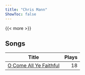 ```yaml
---
title: "Chris Mann"
ShowToc: false
---
```


{{< more >}}

## Songs
Title | Plays 
----- | -----: 
[O Come All Ye Faithful](/songs/o-come-all-ye-faithful) | 18

